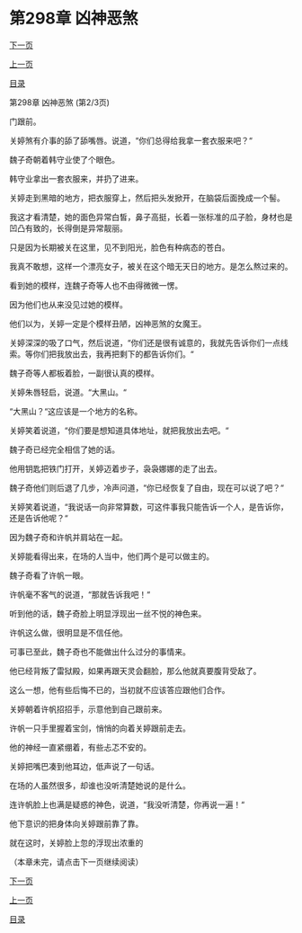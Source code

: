 <h1>第298章    凶神恶煞</h1>
            <div><p><a href="./893_%E7%AC%AC298%E7%AB%A0_%E5%87%B6%E7%A5%9E%E6%81%B6%E7%85%9E.md">下一页</a></p><p><a href="./891_%E7%AC%AC298%E7%AB%A0_%E5%87%B6%E7%A5%9E%E6%81%B6%E7%85%9E.md">上一页</a></p><p><a href="../">目录</a></p></div>
            <div><p>第298章    凶神恶煞 (第2/3页)</p><p>门跟前。</p><p>关婷煞有介事的舔了舔嘴唇。说道，“你们总得给我拿一套衣服来吧？“</p><p>魏子奇朝着韩守业使了个眼色。</p><p>韩守业拿出一套衣服来，并扔了进来。</p><p>关婷走到黑暗的地方，把衣服穿上，然后把头发掀开，在脑袋后面挽成一个髻。</p><p>我这才看清楚，她的面色异常白皙，鼻子高挺，长着一张标准的瓜子脸，身材也是凹凸有致的，长得倒是异常靓丽。</p><p>只是因为长期被关在这里，见不到阳光，脸色有种病态的苍白。</p><p>我真不敢想，这样一个漂亮女子，被关在这个暗无天日的地方。是怎么熬过来的。</p><p>看到她的模样，连魏子奇等人也不由得微微一愣。</p><p>因为他们也从来没见过她的模样。</p><p>他们以为，关婷一定是个模样丑陋，凶神恶煞的女魔王。</p><p>关婷深深的吸了口气，然后说道，“你们还是很有诚意的，我就先告诉你们一点线索。等你们把我放出去，我再把剩下的都告诉你们。“</p><p>魏子奇等人都板着脸，一副很认真的模样。</p><p>关婷朱唇轻启，说道。“大黑山。“</p><p>“大黑山？“这应该是一个地方的名称。</p><p>关婷笑着说道，“你们要是想知道具体地址，就把我放出去吧。“</p><p>魏子奇已经完全相信了她的话。</p><p>他用钥匙把铁门打开，关婷迈着步子，袅袅娜娜的走了出去。</p><p>魏子奇他们则后退了几步，冷声问道，“你已经恢复了自由，现在可以说了吧？“</p><p>关婷笑着说道，“我说话一向非常算数，可这件事我只能告诉一个人，是告诉你，还是告诉他呢？“</p><p>因为魏子奇和许帆并肩站在一起。</p><p>关婷能看得出来，在场的人当中，他们两个是可以做主的。</p><p>魏子奇看了许帆一眼。</p><p>许帆毫不客气的说道，“那就告诉我吧！“</p><p>听到他的话，魏子奇脸上明显浮现出一丝不悦的神色来。</p><p>许帆这么做，很明显是不信任他。</p><p>可事已至此，魏子奇也不能做出什么过分的事情来。</p><p>他已经背叛了雷狱殿，如果再跟天灵会翻脸，那么他就真要腹背受敌了。</p><p>这么一想，他有些后悔不已的，当初就不应该答应跟他们合作。</p><p>关婷朝着许帆招招手，示意他到自己跟前来。</p><p>许帆一只手里握着宝剑，悄悄的向着关婷跟前走去。</p><p>他的神经一直紧绷着，有些忐忑不安的。</p><p>关婷把嘴巴凑到他耳边，低声说了一句话。</p><p>在场的人虽然很多，却谁也没听清楚她说的是什么。</p><p>连许帆脸上也满是疑惑的神色，说道，“我没听清楚，你再说一遍！“</p><p>他下意识的把身体向关婷跟前靠了靠。</p><p>就在这时，关婷脸上忽的浮现出浓重的</p><p>（本章未完，请点击下一页继续阅读）</p></div>
            <div><p><a href="./893_%E7%AC%AC298%E7%AB%A0_%E5%87%B6%E7%A5%9E%E6%81%B6%E7%85%9E.md">下一页</a></p><p><a href="./891_%E7%AC%AC298%E7%AB%A0_%E5%87%B6%E7%A5%9E%E6%81%B6%E7%85%9E.md">上一页</a></p><p><a href="../">目录</a></p></div>